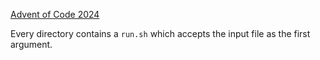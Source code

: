 [Advent of Code 2024](https://adventofcode.com/2024)

Every directory contains a `run.sh` which accepts the input file as the first argument.
